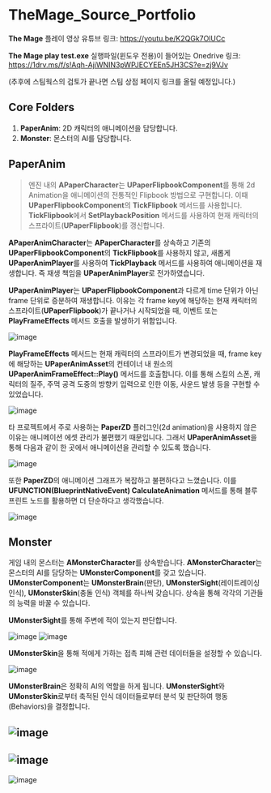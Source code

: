 # TheMage_Source_Portfolio

**The Mage** 플레이 영상 유튜브 링크: https://youtu.be/K2QGk7OlUCc

**The Mage play test.exe** 실행파일(윈도우 전용)이 들어있는 Onedrive 링크: https://1drv.ms/f/s!Aqh-AjiWNIN3pWPJECYEEn5JH3CS?e=zj9VJv

(추후에 스팀웍스의 검토가 끝나면 스팀 상점 페이지 링크를 올릴 예정입니다.)

## Core Folders
1. **PaperAnim**: 2D 캐릭터의 애니메이션을 담당합니다.
2. **Monster**: 몬스터의 AI를 담당합니다.

## PaperAnim
>엔진 내의 **APaperCharacter**는 **UPaperFlipbookComponent**를 통해 2d Animation을 애니메이션의 전통적인 Flipbook 방법으로 구현합니다.
>이때 **UPaperFlipbookComponent**의 **TickFlipbook** 메서드를 사용합니다.
>**TickFlipbook**에서 **SetPlaybackPosition** 메서드를 사용하여 현재 캐릭터의 스프라이트(**UPaperFlipbook**)를 갱신합니다.

**APaperAnimCharacter**는 **APaperCharacter**를 상속하고 기존의 **UPaperFlipbookComponent**의 **TickFlipbook**를 사용하지 않고,
새롭게 **UPaperAnimPlayer**를 사용하여 **TickPlayback** 메서드를 사용하여 애니메이션을 재생합니다. 즉 재생 책임을 **UPaperAnimPlayer**로 전가하였습니다.

**UPaperAnimPlayer**는 **UPaperFlipbookComponent**과 다르게 time 단위가 아닌 frame 단위로 증분하여 재생합니다.
이유는 각 frame key에 해당하는 현재 캐릭터의 스프라이트(**UPaperFlipbook**)가 끝나거나 시작되었을 때, 이벤트 또는 **PlayFrameEffects** 메서드 호출을 발생하기 위함입니다.

![image](https://github.com/12equal34/TheMage_Source_Portfolio/assets/109350254/4f8939c0-4364-41fb-a024-86e9c14468e9)

**PlayFrameEffects** 메서드는 현재 캐릭터의 스프라이트가 변경되었을 때, frame key에 해당하는 **UPaperAnimAsset**의 컨테이너 내 원소의 **UPaperAnimFrameEffect::Play()** 메서드를 호출합니다.
이를 통해 스킬의 스폰, 캐릭터의 질주, 주먹 공격 도중의 방향키 입력으로 인한 이동, 사운드 발생 등을 구현할 수 있었습니다.

![image](https://github.com/12equal34/TheMage_Source_Portfolio/assets/109350254/351c333c-35cc-4554-8f5e-59741507d112)

타 프로젝트에서 주로 사용하는 **PaperZD** 플러그인(2d animation)을 사용하지 않은 이유는 애니메이션 에셋 관리가 불편했기 때문입니다.
그래서 **UPaperAnimAsset**을 통해 다음과 같이 한 곳에서 애니메이션을 관리할 수 있도록 했습니다.

![image](https://github.com/12equal34/TheMage_Source_Portfolio/assets/109350254/f1b9f433-4842-43ac-bf3e-1e6f7efa7ccc)

또한 **PaperZD**의 애니메이션 그래프가 복잡하고 불편하다고 느꼈습니다.
이를 **UFUNCTION(BlueprintNativeEvent) CalculateAnimation** 메서드를 통해 블루프린트 노드를 활용하면 더 단순하다고 생각했습니다.

![image](https://github.com/12equal34/TheMage_Source_Portfolio/assets/109350254/48f0513b-9d8d-4362-9566-522201ad76a4)

## Monster
게임 내의 몬스터는 **AMonsterCharacter**를 상속받습니다.
**AMonsterCharacter**는 몬스터의 AI를 담당하는 **UMonsterComponent**를 갖고 있습니다.
**UMonsterComponent**는 **UMonsterBrain**(판단), **UMonsterSight**(레이트레이싱 인식), **UMonsterSkin**(충돌 인식) 객체를 하나씩 갖습니다.
상속을 통해 각각의 기관들의 능력을 바꿀 수 있습니다.

**UMonsterSight**를 통해 주변에 적이 있는지 판단합니다.

![image](https://github.com/12equal34/TheMage_Source_Portfolio/assets/109350254/41ce97a9-f784-498e-9937-f8eb922c21f0)
![image](https://github.com/12equal34/TheMage_Source_Portfolio/assets/109350254/84ddf1e1-16a2-416a-badc-2495b6bf60ec)

**UMonsterSkin**을 통해 적에게 가하는 접촉 피해 관련 데이터들을 설정할 수 있습니다.

![image](https://github.com/12equal34/TheMage_Source_Portfolio/assets/109350254/b03d4a13-92f5-40de-a5ca-dccc38604dbc)

**UMonsterBrain**은 정확히 AI의 역할을 하게 됩니다.
**UMonsterSight**와 **UMonsterSkin**로부터 축적된 인식 데이터들로부터 분석 및 판단하여 행동(Behaviors)을 결정합니다.

![image](https://github.com/12equal34/TheMage_Source_Portfolio/assets/109350254/4c3838f2-107a-431b-809d-34304947d7ab)
---
![image](https://github.com/12equal34/TheMage_Source_Portfolio/assets/109350254/a29256f6-cd11-4c5f-86f2-76b93e996996)
---
![image](https://github.com/12equal34/TheMage_Source_Portfolio/assets/109350254/95912f46-a941-456b-bc2f-3e764bc2aeda)


